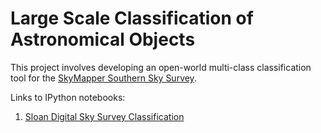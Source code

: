 # Large Scale Classification of Astronomical Objects

This project involves developing an open-world multi-class classification
tool for the [SkyMapper Southern Sky Survey](http://rsaa.anu.edu.au/research/projects/skymapper-southern-sky-survey).

Links to IPython notebooks:

1. [Sloan Digital Sky Survey Classification](http://nbviewer.ipython.org/github/alasdairtran/mclass-sky/blob/master/1.%20Sloan%20Digital%20Sky%20Suvey.ipynb)

